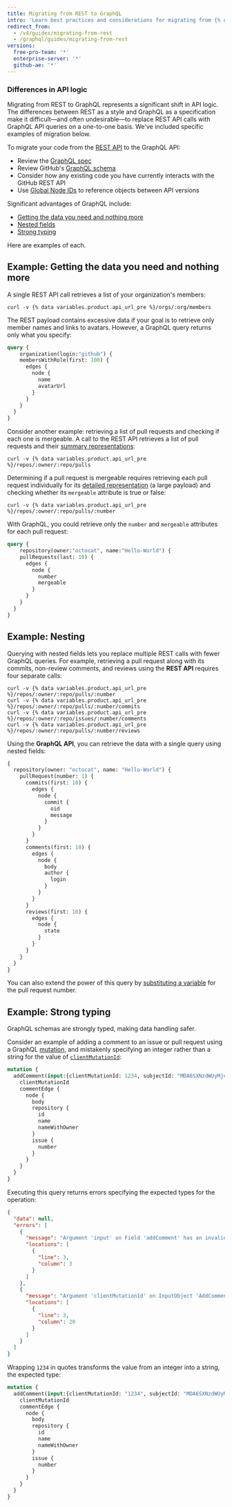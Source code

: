 ```yaml
---
title: Migrating from REST to GraphQL
intro: 'Learn best practices and considerations for migrating from {% data variables.product.prodname_dotcom %}''s REST API to {% data variables.product.prodname_dotcom %}''s GraphQL API.'
redirect_from:
  - /v4/guides/migrating-from-rest
  - /graphql/guides/migrating-from-rest
versions:
  free-pro-team: '*'
  enterprise-server: '*'
  github-ae: '*'
---
```


### Differences in API logic

Migrating from REST to GraphQL represents a significant shift in API logic. The differences between REST as a style and GraphQL as a specification make it difficult&mdash;and often undesirable&mdash;to replace REST API calls with GraphQL API queries on a one-to-one basis. We've included specific examples of migration below.

To migrate your code from the [REST API](/v3) to the GraphQL API:

- Review the [GraphQL spec](https://graphql.github.io/graphql-spec/June2018/)
- Review GitHub's [GraphQL schema](/v4/reference/)
- Consider how any existing code you have currently interacts with the GitHub REST API
- Use [Global Node IDs](/v4/guides/using-global-node-ids) to reference objects between API versions

Significant advantages of GraphQL include:

- [Getting the data you need and nothing more](#example-getting-the-data-you-need-and-nothing-more)
- [Nested fields](#example-nesting)
- [Strong typing](#example-strong-typing)

Here are examples of each.

## Example: Getting the data you need and nothing more

A single REST API call retrieves a list of your organization's members:
```shell
curl -v {% data variables.product.api_url_pre %}/orgs/:org/members
```

The REST payload contains excessive data if your goal is to retrieve only member names and links to avatars. However, a GraphQL query returns only what you specify:

```graphql
query {
    organization(login:"github") {
    membersWithRole(first: 100) {
      edges {
        node {
          name
          avatarUrl
        }
      }
    }
  }
}
```

Consider another example: retrieving a list of pull requests and checking if each one is mergeable. A call to the REST API retrieves a list of pull requests and their [summary representations](/v3/#summary-representations):
```shell
curl -v {% data variables.product.api_url_pre %}/repos/:owner/:repo/pulls
```

Determining if a pull request is mergeable requires retrieving each pull request individually for its [detailed representation](/v3/#detailed-representations) (a large payload) and checking whether its `mergeable` attribute is true or false:
```shell
curl -v {% data variables.product.api_url_pre %}/repos/:owner/:repo/pulls/:number
```

With GraphQL, you could retrieve only the `number` and `mergeable` attributes for each pull request:

```graphql
query {
    repository(owner:"octocat", name:"Hello-World") {
    pullRequests(last: 10) {
      edges {
        node {
          number
          mergeable
        }
      }
    }
  }
}
```

## Example: Nesting

Querying with nested fields lets you replace multiple REST calls with fewer GraphQL queries. For example, retrieving a pull request along with its commits, non-review comments, and reviews using the **REST API** requires four separate calls:
```shell
curl -v {% data variables.product.api_url_pre %}/repos/:owner/:repo/pulls/:number
curl -v {% data variables.product.api_url_pre %}/repos/:owner/:repo/pulls/:number/commits
curl -v {% data variables.product.api_url_pre %}/repos/:owner/:repo/issues/:number/comments
curl -v {% data variables.product.api_url_pre %}/repos/:owner/:repo/pulls/:number/reviews
```

Using the **GraphQL API**, you can retrieve the data with a single query using nested fields:

```graphql
{
  repository(owner: "octocat", name: "Hello-World") {
    pullRequest(number: 1) {
      commits(first: 10) {
        edges {
          node {
            commit {
              oid
              message
            }
          }
        }
      }
      comments(first: 10) {
        edges {
          node {
            body
            author {
              login
            }
          }
        }
      }
      reviews(first: 10) {
        edges {
          node {
            state
          }
        }
      }
    }
  }
}
```

You can also extend the power of this query by [substituting a variable](/v4/guides/forming-calls/#working-with-variables) for the pull request number.

## Example: Strong typing

GraphQL schemas are strongly typed, making data handling safer.

Consider an example of adding a comment to an issue or pull request using a GraphQL [mutation](/v4/mutation), and mistakenly specifying an integer rather than a string for the value of [`clientMutationId`](/v4/mutation/addcomment/):

```graphql
mutation {
  addComment(input:{clientMutationId: 1234, subjectId: "MDA6SXNzdWUyMjcyMDA2MTT=", body: "Looks good to me!"}) {
    clientMutationId
    commentEdge {
      node {
        body
        repository {
          id
          name
          nameWithOwner
        }
        issue {
          number
        }
      }
    }
  }
}
```

Executing this query returns errors specifying the expected types for the operation:

```json
{
  "data": null,
  "errors": [
    {
      "message": "Argument 'input' on Field 'addComment' has an invalid value. Expected type 'AddCommentInput!'.",
      "locations": [
        {
          "line": 3,
          "column": 3
        }
      ]
    },
    {
      "message": "Argument 'clientMutationId' on InputObject 'AddCommentInput' has an invalid value. Expected type 'String'.",
      "locations": [
        {
          "line": 3,
          "column": 20
        }
      ]
    }
  ]
}
```

Wrapping `1234` in quotes transforms the value from an integer into a string, the expected type:

```graphql
mutation {
  addComment(input:{clientMutationId: "1234", subjectId: "MDA6SXNzdWUyMjcyMDA2MTT=", body: "Looks good to me!"}) {
    clientMutationId
    commentEdge {
      node {
        body
        repository {
          id
          name
          nameWithOwner
        }
        issue {
          number
        }
      }
    }
  }
}
```
